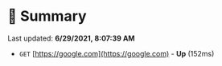# 📖 Summary
Last updated: **6/29/2021, 8:07:39 AM**

- `GET` [https://google.com](https://google.com) - **Up** (152ms)
